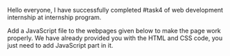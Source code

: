 Hello everyone, 
I have successfully completed #task4 of web development internship at internship program. 

Add a JavaScript file to the webpages given below to make the page work properly.
We have already provided you with the HTML and CSS code, you just need to add JavaScript part in it.
